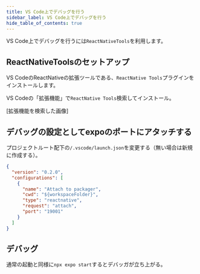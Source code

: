 ```yaml
---
title: VS Code上でデバッグを行う
sidebar_label: VS Code上でデバッグを行う
hide_table_of_contents: true
---
```


VS Code上でデバッグを行うには`ReactNativeTools`を利用します。

## ReactNativeToolsのセットアップ

VS CodeのReactNativeの拡張ツールである、`ReactNative Tools`プラグインをインストールします。

VS Codeの「拡張機能」で`ReactNative Tools`検索してインストール。

[拡張機能を検索した画像]

## デバッグの設定としてexpoのポートにアタッチする

プロジェクトルート配下の`/.vscode/launch.json`を変更する（無い場合は新規に作成する）。

```json title="/.vscode/launch.json"
{
  "version": "0.2.0",
  "configurations": [
    {
      "name": "Attach to packager",
      "cwd": "${workspaceFolder}",
      "type": "reactnative",
      "request": "attach",
      "port": "19001"
    }
  ]
}
```

## デバッグ

通常の起動と同様に`npx expo start`するとデバッガが立ち上がる。
